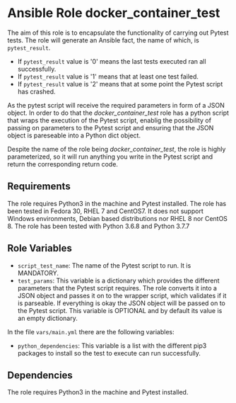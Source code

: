 Ansible Role docker_container_test 
=========

The aim of this role is to encapsulate the functionality of carrying out Pytest tests. The role will generate an Ansible fact, the name of which, is `pytest_result`.
- If `pytest_result` value is '0' means the last tests executed ran all successfully.
- If `pytest_result` value is '1' means that at least one test failed. 
- If `pytest_result` value is '2' means that at some point the Pytest script has crashed.

As the pytest script will receive the required parameters in form of a JSON object. In order to do that the _docker_container_test_ role has a python script that wraps the execution of the Pytest script, enablig the possibility of passing on parameters to the Pytest script and ensuring that the JSON object is pareseable into a Python dict object.

Despite the name of the role being _docker_container_test_, the role is highly parameterized, so it will run anything you write in the Pytest script and return the corresponding return code.

Requirements
------------

The role requires Python3 in the machine and Pytest installed. 
The role has been tested in Fedora 30, RHEL 7 and CentOS7. It does not support Windows environments, Debian based distributions nor RHEL 8 nor CentOS 8.
The role has been tested with Python 3.6.8 and Python 3.7.7

Role Variables
--------------
- `script_test_name`: The name of the Pytest script to run. It is MANDATORY.
- `test_params`: This variable is a dictionary which provides the different parameters that the Pytest script requires. The role converts it into a JSON object and passes it on to the wrapper script, which validates if it is parseable. If everything is okay the JSON object will be passed on to the Pytest script. This variable is OPTIONAL and by default its value is an empty dictionary.

In the file `vars/main.yml` there are the following variables:
- `python_dependencies`: This variable is a list with the different pip3 packages to install so the test to execute can run successfully.

Dependencies
------------
The role requires Python3 in the machine and Pytest installed. 
